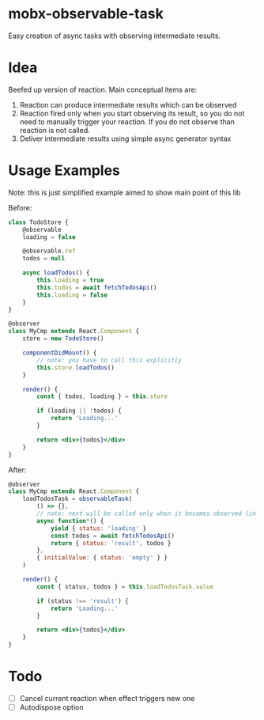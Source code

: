 # mobx-observable-task

Easy creation of async tasks with observing intermediate results.

# Idea

Beefed up version of reaction. Main conceptual items are:

1. Reaction can produce intermediate results which can be observed
2. Reaction fired only when you start observing its result, so you do not need to manually trigger your reaction. If you do not observe than reaction is not called.
3. Deliver intermediate results using simple async generator syntax

# Usage Examples

Note: this is just simplified example aimed to show main point of this lib

Before:

```jsx harmony
class TodoStore {
	@observable
	loading = false

	@observable.ref
	todos = null

	async loadTodos() {
		this.loading = true
		this.todos = await fetchTodosApi()
		this.loading = false
	}
}

@observer
class MyCmp extends React.Component {
	store = new TodoStore()

	componentDidMount() {
		// note: you have to call this explicitly
		this.store.loadTodos()
	}

	render() {
		const { todos, loading } = this.store

		if (loading || !todos) {
			return 'Loading...'
		}

		return <div>{todos}</div>
	}
}
```

After:

```jsx harmony
@observer
class MyCmp extends React.Component {
	loadTodosTask = observableTask(
		() => {},
		// note: next will be called only when it becomes observed (in render method)
		async function*() {
			yield { status: 'loading' }
			const todos = await fetchTodosApi()
			return { status: 'result', todos }
		},
		{ initialValue: { status: 'empty' } }
	)

	render() {
		const { status, todos } = this.loadTodosTask.value

		if (status !== 'result') {
			return 'Loading...'
		}

		return <div>{todos}</div>
	}
}
```

# Todo

-   [ ] Cancel current reaction when effect triggers new one
-   [ ] Autodispose option
